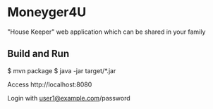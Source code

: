 # Moneyger4U

"House Keeper" web application which can be shared in your family

## Build and Run

$ mvn package
$ java -jar target/*.jar

Access http://localhost:8080

Login with user1@example.com/password